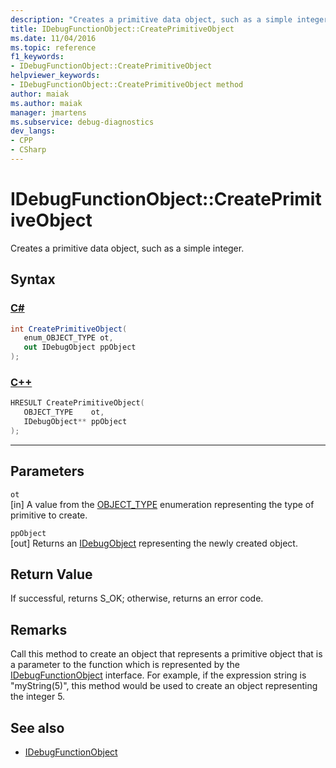 ```yaml
---
description: "Creates a primitive data object, such as a simple integer."
title: IDebugFunctionObject::CreatePrimitiveObject
ms.date: 11/04/2016
ms.topic: reference
f1_keywords:
- IDebugFunctionObject::CreatePrimitiveObject
helpviewer_keywords:
- IDebugFunctionObject::CreatePrimitiveObject method
author: maiak
ms.author: maiak
manager: jmartens
ms.subservice: debug-diagnostics
dev_langs:
- CPP
- CSharp
---
```

# IDebugFunctionObject::CreatePrimitiveObject

Creates a primitive data object, such as a simple integer.

## Syntax

### [C#](#tab/csharp)
```csharp
int CreatePrimitiveObject(
   enum_OBJECT_TYPE ot,
   out IDebugObject ppObject
);
```
### [C++](#tab/cpp)
```cpp
HRESULT CreatePrimitiveObject( 
   OBJECT_TYPE    ot,
   IDebugObject** ppObject
);
```
---

## Parameters
`ot`\
[in] A value from the [OBJECT_TYPE](../../../extensibility/debugger/reference/object-type.md) enumeration representing the type of primitive to create.

`ppObject`\
[out] Returns an [IDebugObject](../../../extensibility/debugger/reference/idebugobject.md) representing the newly created object.

## Return Value
 If successful, returns S_OK; otherwise, returns an error code.

## Remarks
 Call this method to create an object that represents a primitive object that is a parameter to the function which is represented by the [IDebugFunctionObject](../../../extensibility/debugger/reference/idebugfunctionobject.md) interface. For example, if the expression string is "myString(5)", this method would be used to create an object representing the integer 5.

## See also
- [IDebugFunctionObject](../../../extensibility/debugger/reference/idebugfunctionobject.md)
